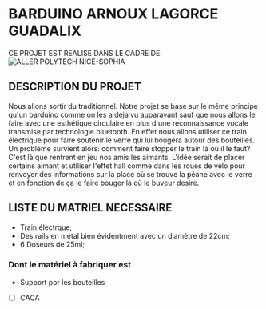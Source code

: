 # BARDUINO ARNOUX LAGORCE GUADALIX
CE PROJET EST REALISE DANS LE CADRE DE:
![ALLER POLYTECH NICE-SOPHIA](http://unice.fr/formation/formation-initiale/epuing54/++resource++unice.gof.images/logos/epu.png)

## DESCRIPTION DU PROJET
  Nous allons sortir du traditionnel. Notre projet se base sur le même principe qu'un barduino comme on les a déja vu auparavant
sauf que nous allons le faire avec une esthétique circulaire en plus d'une reconnaissance vocale transmise par technologie
bluetooth.
  En effet nous allons utiliser ce train électrique pour faire soutenir le verre qui lui bougera autour des bouteilles. Un problème
survient alors: comment faire stopper le train là où il le faut? C'est là que rentrent en jeu nos amis les aimants. L'idée serait
de placer certains aimant et utiliser l'effet hall comme dans les roues de vélo pour renvoyer des informations sur la place où se trouve la péane avec le verre et en fonction de ça le faire bouger là où le buveur desire.

## LISTE DU MATRIEL NECESSAIRE
  * Train électrque;
  * Des rails en métal bien évidentment avec un diamètre de 22cm;
  * 6 Doseurs de 25ml;
  ### Dont le matériel à fabriquer est
  * Support por les bouteilles
  - [ ] CACA
